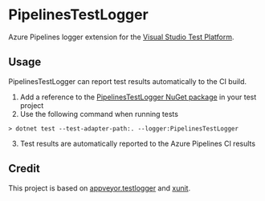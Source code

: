 # PipelinesTestLogger
Azure Pipelines logger extension for the [Visual Studio Test Platform](https://gtihub.com/microsoft/vstest).

## Usage
PipelinesTestLogger can report test results automatically to the CI build.

1. Add a reference to the [PipelinesTestLogger NuGet package](https://www.nuget.org/packages/PipelinesTestLogger) in your test project
2. Use the following command when running tests
```
> dotnet test --test-adapter-path:. --logger:PipelinesTestLogger
```
3. Test results are automatically reported to the Azure Pipelines CI results

## Credit

This project is based on [appveyor.testlogger](https://github.com/spekt/appveyor.testlogger) and [xunit](https://github.com/xunit/xunit/blob/master/src/xunit.runner.reporters/VstsReporter.cs).